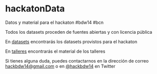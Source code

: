 hackatonData
============

Datos y material para el hackaton #bdw14 #bcn

Todos los datasets proceden de fuentes abiertas y con licencia pública

En [datasets](/datasets) encontrarás los datasets provistos para el hackaton

En [talleres](/talleres) encontrarás el material de los talleres

Si tienes alguna duda, puedes contactarnos en la dirección de correo hackbdw14@gmail.com o en [@hackbdw14](https://twitter.com/hackbdw14) en Twitter



